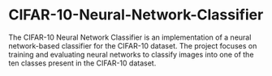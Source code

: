 # CIFAR-10-Neural-Network-Classifier
The CIFAR-10 Neural Network Classifier is an implementation of a neural network-based classifier for the CIFAR-10 dataset. The project focuses on training and evaluating neural networks to classify images into one of the ten classes present in the CIFAR-10 dataset.
